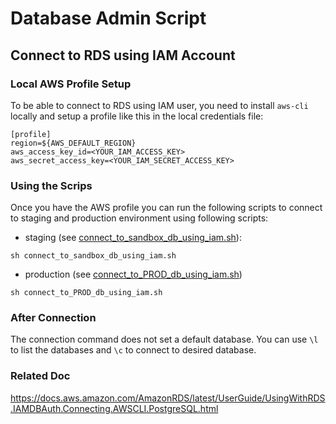 # Database Admin Script
## Connect to RDS using IAM Account
### Local AWS Profile Setup
To be able to connect to RDS using IAM user, you need to install `aws-cli` locally and setup a profile like this in the local credentials file:
```
[profile]
region=${AWS_DEFAULT_REGION}
aws_access_key_id=<YOUR_IAM_ACCESS_KEY>
aws_secret_access_key=<YOUR_IAM_SECRET_ACCESS_KEY>
```

### Using the Scrips
Once you have the AWS profile you can run the following scripts to connect to staging and production environment using following scripts:
* staging (see [connect_to_sandbox_db_using_iam.sh](connect_to_sandbox_db_using_iam.sh)):

`sh connect_to_sandbox_db_using_iam.sh`

* production (see [connect_to_PROD_db_using_iam.sh](connect_to_PROD_db_using_iam.sh))

`sh connect_to_PROD_db_using_iam.sh`

### After Connection
The connection command does not set a default database. You can use `\l` to list the databases and `\c` to connect to desired database.

### Related Doc
https://docs.aws.amazon.com/AmazonRDS/latest/UserGuide/UsingWithRDS.IAMDBAuth.Connecting.AWSCLI.PostgreSQL.html
